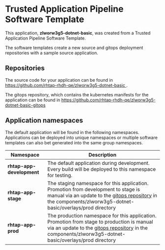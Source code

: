 # Trusted Application Pipeline Software Template

This application, **zlworw3g5-dotnet-basic**, was created from a Trusted Application Pipeline Software Template.

The software templates create a new source and gitops deployment repositories with a sample source application. 

## Repositories

The source code for your application can be found in [https://github.com/rhtap-rhdh-qe/zlworw3g5-dotnet-basic ](https://github.com/rhtap-rhdh-qe/zlworw3g5-dotnet-basic ).
 
The gitops repository, which contains the kubernetes manifests for the application can be found in 
[https://github.com/rhtap-rhdh-qe/zlworw3g5-dotnet-basic-gitops ](https://github.com/rhtap-rhdh-qe/zlworw3g5-dotnet-basic-gitops ) 

## Application namespaces 

The default application will be found in the following namespaces. Applications can be deployed into unique namespaces or multiple software templates can also bet generated into the same group namespaces.  

|  Namespace   |  Description   |  
| -------- | -------- |   
| **rhtap-app-development** | The default application during development. Every build will be deployed to this namespace for testing. | 
| **rhtap-app-stage** | The staging namespace for this application. Promotion from development to stage is manual via an update to the [gitops repository](https://github.com/rhtap-rhdh-qe/zlworw3g5-dotnet-basic-gitops ) in the components/zlworw3g5-dotnet-basic/overlays/prod directory |  
| **rhtap-app-prod** | The production namespace for this application. Promotion from stage to production is manual via an update to the [gitops repository](https://github.com/rhtap-rhdh-qe/zlworw3g5-dotnet-basic-gitops ) in the components/zlworw3g5-dotnet-basic/overlays/prod directory | 
